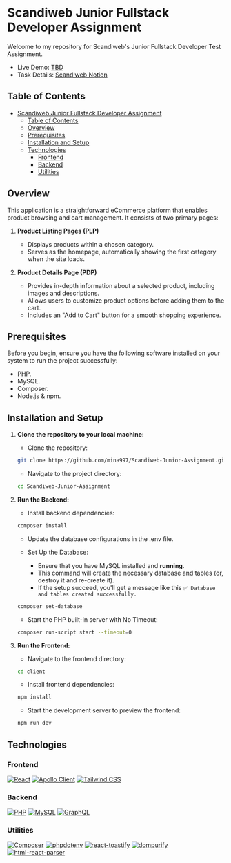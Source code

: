 # Scandiweb Junior Fullstack Developer Assignment

Welcome to my repository for Scandiweb's Junior Fullstack Developer Test Assignment.

- Live Demo: [TBD]()
- Task Details: [Scandiweb Notion](https://scandiweb.notion.site/Junior-Full-Stack-Developer-test-task-3833494124714845b71bf46096b6eeb9)

## Table of Contents

- [Scandiweb Junior Fullstack Developer Assignment](#scandiweb-junior-fullstack-developer-assignment)
  - [Table of Contents](#table-of-contents)
  - [Overview](#overview)
  - [Prerequisites](#prerequisites)
  - [Installation and Setup](#installation-and-setup)
  - [Technologies](#technologies)
    - [Frontend](#frontend)
    - [Backend](#backend)
    - [Utilities](#utilities)

## Overview

This application is a straightforward eCommerce platform that enables product browsing and cart management. It consists of two primary pages:

1. **Product Listing Pages (PLP)**

   - Displays products within a chosen category.
   - Serves as the homepage, automatically showing the first category when the site loads.

2. **Product Details Page (PDP)**
   - Provides in-depth information about a selected product, including images and descriptions.
   - Allows users to customize product options before adding them to the cart.
   - Includes an "Add to Cart" button for a smooth shopping experience.

## Prerequisites

Before you begin, ensure you have the following software installed on your system to run the project successfully:

- PHP.
- MySQL.
- Composer.
- Node.js & npm.

## Installation and Setup

1. **Clone the repository to your local machine:**

   - Clone the repository:

   ```bash
   git clone https://github.com/mina997/Scandiweb-Junior-Assignment.git
   ```

   - Navigate to the project directory:

   ```bash
   cd Scandiweb-Junior-Assignment
   ```

2. **Run the Backend:**

   - Install backend dependencies:

   ```bash
   composer install
   ```

   - Update the database configurations in the .env file.

   - Set Up the Database:
     - Ensure that you have MySQL installed and **running**.
     - This command will create the necessary database and tables (or, destroy it and re-create it).
     - If the setup succeed, you'll get a message like this `✅ Database and tables created successfully.`

   ```bash
   composer set-database
   ```

   - Start the PHP built-in server with No Timeout:

   ```bash
   composer run-script start --timeout=0
   ```

3. **Run the Frontend:**

   - Navigate to the frontend directory:

   ```bash
   cd client
   ```

   - Install frontend dependencies:

   ```bash
   npm install
   ```

   - Start the development server to preview the frontend:

   ```bash
   npm run dev
   ```

## Technologies

### Frontend
[![React](https://img.shields.io/badge/-React-61DAFB?logo=react&logoColor=white)](https://reactjs.org/)
[![Apollo Client](https://img.shields.io/badge/-Apollo%20Client-311C87?logo=apollographql&logoColor=white)](https://www.apollographql.com/)
[![Tailwind CSS](https://img.shields.io/badge/-Tailwind%20CSS-38B2AC?logo=tailwind-css&logoColor=white)](https://tailwindcss.com/)

### Backend
[![PHP](https://img.shields.io/badge/-PHP-777BB4?logo=php&logoColor=white)](https://www.php.net/)
[![MySQL](https://img.shields.io/badge/-MySQL-4479A1?logo=mysql&logoColor=white)](https://www.mysql.com/)
[![GraphQL](https://img.shields.io/badge/-GraphQL-E10098?logo=graphql&logoColor=white)](https://graphql.org/)

### Utilities
[![Composer](https://img.shields.io/badge/-Composer-885630?logo=composer&logoColor=white)](https://getcomposer.org/)
[![phpdotenv](https://img.shields.io/badge/-phpdotenv-4F5B93?logo=php&logoColor=white)](https://github.com/vlucas/phpdotenv)
[![react-toastify](https://img.shields.io/badge/-React%20Toastify-ff9800?logo=react&logoColor=white)](https://github.com/fkhadra/react-toastify)
[![dompurify](https://img.shields.io/badge/-DOMPurify-2D2D2D?logo=javascript&logoColor=white)](https://github.com/cure53/DOMPurify)
[![html-react-parser](https://img.shields.io/badge/-html--react--parser-FF4088?logo=react&logoColor=white)](https://github.com/remarkablemark/html-react-parser)

<!-- ## Project Structure

The project structure is designed to maintain clarity and organization. Here's a brief overview of the key directories:

- **client/**: This directory houses the ReactJS frontend, where the user interface is developed and managed. All frontend-related assets and components are neatly organized within this section.

  - **assets/**: Contains static assets like styles and images, ensuring that all visual elements are easily accessible and well-organized.

  - **components/**: Contains reusable React components that form the building blocks of the user interface. These components are designed to be modular and reusable across different parts of the application.

  - **pages/**: Houses different page components that represent various views of the application (e.g., product listing, product details).

  - **graphql/**: Manages the Apollo Client setup for handling GraphQL queries and mutations. This includes configuration files and query/mutation definitions to interact with the backend efficiently.

  - **DataContext.jsx**: Defines the data context for the application. This context is used to share data and state across different components without prop drilling, making state management more efficient.

  - **router.jsx**: Contains the app routes and routing logic. This file defines how different URLs map to specific components, enabling smooth navigation throughout the application.

- **src/**: Houses the PHP backend code, containing the essential server-side logic that powers the application. It's further structured for improved organization:

  - **config/**: Contains configuration files that return the configuration settings necessary for the application.

  - **GraphQL/**: Manages the GraphQL setup.

  - **Models/**: Contains the models associated with the application. These models represent the underlying data structures and business logic.

  - **Database.php**: Class responsible for managing the database connection, providing methods to connect and interact with the database.

  - **helpers.php**: A file for simple helper functions.

- **public/**: Serves as the hosting location for index.php and the compiled front end, ensuring accessibility for users.

- **.env.example**: Example environment configuration file. Copy this to `.env` and update with your specific configuration settings.

- **schema.sql**: SQL script for setting up the database schema. It includes the necessary table definitions and relations required by the application.

## Learnings

- DOMPurify package used to sanitize HTML content of product description and prevent XSS attacks.
- html-react-parser package used to parse the sanitized HTML content into React elements. It takes raw HTML content as input and outputs React elements that can be rendered within a React component.

### Importance of Sanitizing HTML Content:

(Credits: [HTML React Parser Issue #94](https://github.com/remarkablemark/html-react-parser/issues/94#issuecomment-472423965))

```javascript
// Example HTML content susceptible to XSS attacks
const html = 'hey<iframe src=javascript:alert("xss")></iframe>';

// Parse HTML content without sanitization (unsafe)
const element = parse(html);

// Parse sanitized HTML content using DOMPurify
const element = parse(DOMPurify.sanitize(html));

// Render parsed React elements: {element}
``` -->
